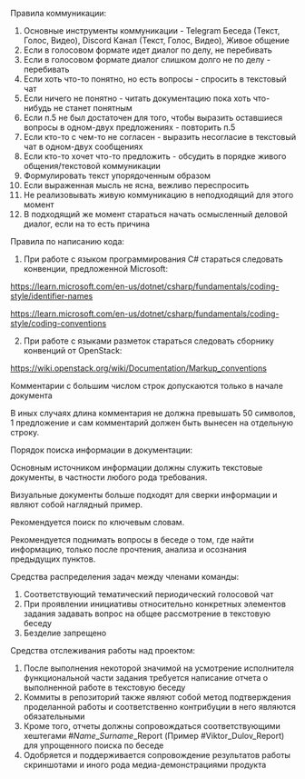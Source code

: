 Правила коммуникации:
1) Основные инструменты коммуникации - Telegram Беседа (Текст, Голос, Видео), Discord Канал (Текст, Голос, Видео), Живое общение
2) Если в голосовом формате идет диалог по делу, не перебивать
3) Если в голосовом формате диалог слишком долго не по делу - перебивать
4) Если хоть что-то понятно, но есть вопросы - спросить в текстовый чат
5) Если ничего не понятно - читать документацию пока хоть что-нибудь не станет понятным
6) Если п.5 не был достаточен для того, чтобы выразить оставшиеся вопросы в одном-двух предложениях - повторить п.5
7) Если кто-то с чем-то не согласен - выразить несогласие в текстовый чат в одном-двух сообщениях
8) Если кто-то хочет что-то предложить - обсудить в порядке живого общения/текстовой коммуникации
9) Формулировать текст упорядоченным образом
10) Если выраженная мысль не ясна, вежливо переспросить
11) Не реализовывать живую коммуникацию в неподходящий для этого момент
12) В подходящий же момент стараться начать осмысленный деловой диалог, если на то есть причина

Правила по написанию кода:
1) При работе с языком программирования C# стараться следовать конвенции, предложенной Microsoft:

https://learn.microsoft.com/en-us/dotnet/csharp/fundamentals/coding-style/identifier-names

https://learn.microsoft.com/en-us/dotnet/csharp/fundamentals/coding-style/coding-conventions

2) При работе с языками разметок стараться следовать сборнику конвенций от OpenStack:

https://wiki.openstack.org/wiki/Documentation/Markup_conventions

Комментарии с большим числом строк допускаются только в начале документа

В иных случаях длина комментария не должна превышать 50 символов, 1 предложение и сам комментарий должен быть вынесен на отдельную строку.

Порядок поиска информации в документации:

Основным источником информации должны служить текстовые документы, в частности любого рода требования.

Визуальные документы больше подходят для сверки информации и являют собой наглядный пример.

Рекомендуется поиск по ключевым словам.

Рекомендуется поднимать вопросы в беседе о том, где найти информацию, только после прочтения, анализа и осознания предыдущих пунктов.

Средства распределения задач между членами команды:
1) Соответствующий тематический периодический голосовой чат
2) При проявлении инициативы относительно конкретных элементов задания задавать вопрос на общее рассмотрение в текстовую беседу
3) Безделие запрещено

Средства отслеживания работы над проектом:
1) После выполнения некоторой значимой на усмотрение исполнителя функциональной части задания требуется написание отчета о выполненной работе в текстовую беседу
2) Коммиты в репозиторий также являют собой метод подтверждения проделанной работы и соответственно контрибуции в него являются обязательными
3) Кроме того, отчеты должны сопровождаться соответствующими хештегами #*Name*_*Surname*_Report (Пример #Viktor_Dulov_Report) для упрощенного поиска по беседе
4) Одобряется и поддерживается сопровождение результатов работы скриншотами и иного рода медиа-демонстрациями продукта
